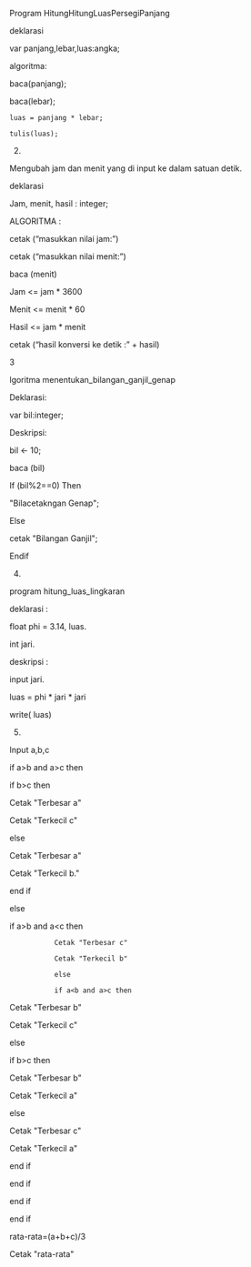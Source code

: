 
Program HitungHitungLuasPersegiPanjang

deklarasi

var panjang,lebar,luas:angka;


algoritma:

baca(panjang);

baca(lebar);

    luas = panjang * lebar;

    tulis(luas);


2.
Mengubah jam dan menit yang di input ke dalam satuan detik.

deklarasi

Jam, menit, hasil : integer;

ALGORITMA :

cetak (“masukkan nilai jam:”)

cetak (“masukkan nilai menit:”)

baca (menit)

Jam <= jam * 3600

Menit <= menit * 60

Hasil <= jam * menit

cetak (“hasil konversi ke detik :” + hasil)


3

lgoritma menentukan_bilangan_ganjil_genap

Deklarasi:

var bil:integer;

Deskripsi:

bil <- 10;

baca (bil)

If (bil%2==0) Then

"Bilacetakngan Genap";

Else

cetak "Bilangan Ganjil";

Endif



4. 
program hitung_luas_lingkaran

deklarasi :

float phi = 3.14, luas.

int jari.

deskripsi :

input jari.

luas = phi * jari * jari

write( luas)
 
 
 
5. 

 Input a,b,c

if a>b and a>c then

if b>c then

Cetak "Terbesar a"

Cetak "Terkecil c"

else

Cetak "Terbesar a"

Cetak "Terkecil b."

end if

else

if a>b and a<c then

               Cetak "Terbesar c"

               Cetak "Terkecil b"
    
               else
   
               if a<b and a>c then

Cetak "Terbesar b"

Cetak "Terkecil c"

else

if b>c then

Cetak "Terbesar b"

Cetak "Terkecil a"

else

Cetak "Terbesar c"

Cetak "Terkecil a"

end if

end if

end if

end if

rata-rata=(a+b+c)/3

Cetak "rata-rata"

